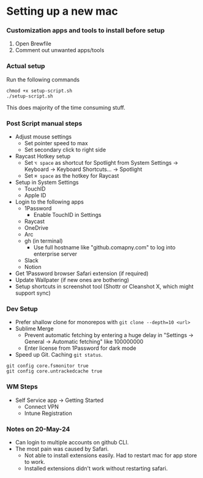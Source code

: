 # Setting up a new mac

### Customization apps and tools to install before setup
1. Open Brewfile
2. Comment out unwanted apps/tools

### Actual setup
Run the following commands
```
chmod +x setup-script.sh
./setup-script.sh
```
This does majority of the time consuming stuff.

### Post Script manual steps
- Adjust mouse settings
    - Set pointer speed to max
    - Set secondary click to right side
- Raycast Hotkey setup
    - Set `⌥ space` as shortcut for Spotlight from System Settings -> Keyboard -> Keyboard Shortcuts... -> Spotlight
    - Set `⌘ space` as the hotkey for Raycast
- Setup in System Settings
    - TouchID
    - Apple ID
- Login to the following apps
    - 1Password
        - Enable TouchID in Settings
    - Raycast
    - OneDrive
    - Arc
    - gh (in terminal)
        - Use full hostname like "github.comapny.com" to log into enterprise server
    - Slack
    - Notion
- Get 1Password browser Safari extension (if required)
- Update Wallpater (if new ones are bothering)
- Setup shortcuts in screenshot tool (Shottr or Cleanshot X, which might support sync)

### Dev Setup
- Prefer shallow clone for monorepos with `git clone --depth=10 <url>`
- Sublime Merge
    - Prevent automatic fetching by entering a huge delay in "Settings -> General -> Automatic fetching" like 100000000
    - Enter license from 1Password for dark mode
- Speed up Git. Caching `git status`. 
```
git config core.fsmonitor true
git config core.untrackedcache true
```

### WM Steps
- Self Service app -> Getting Started
    - Connect VPN
    - Intune Registration


### Notes on 20-May-24
- Can login to multiple accounts on github CLI.
- The most pain was caused by Safari.
    - Not able to install extensions easily. Had to restart mac for app store to work.
    - Installed extensions didn't work without restarting safari.